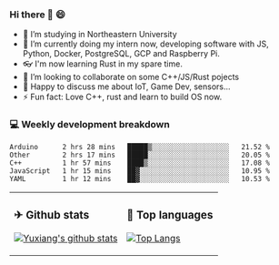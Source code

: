 ### Hi there 👋 😄

- 🔭 I’m studying in Northeastern University
- 🌱 I’m currently doing my intern now, developing software with JS, Python, Docker, PostgreSQL, GCP and Raspberry Pi.
- 👓 I'm now learning Rust in my spare time.
- 👯 I’m looking to collaborate on some C++/JS/Rust pojects
- 💬 Happy to discuss me about IoT, Game Dev, sensors...
- ⚡ Fun fact: Love C++, rust and learn to build OS now.



<table>
<tr>
<td valign="top" width="54%">

### ✈ Github stats

[![Yuxiang's github stats](https://github-readme-stats.vercel.app/api?username=Taowyoo&show_icons=true&line_height=21&show_icons=true&theme=tokyonight)](https://github.com/anuraghazra/github-readme-stats)

</td>

<td valign="top" width="46%">

### 📕 Top languages

[![Top Langs](https://github-readme-stats.vercel.app/api/top-langs/?username=Taowyoo&show_icons=true&layout=compact&theme=vue)](https://github.com/anuraghazra/github-readme-stats)

</td>
</tr>

### 💻 Weekly development breakdown

<!--START_SECTION:waka-->
```text
Arduino      2 hrs 28 mins   █████▒░░░░░░░░░░░░░░░░░░░   21.52 % 
Other        2 hrs 17 mins   █████░░░░░░░░░░░░░░░░░░░░   20.05 % 
C++          1 hr 57 mins    ████▒░░░░░░░░░░░░░░░░░░░░   17.08 % 
JavaScript   1 hr 15 mins    ██▓░░░░░░░░░░░░░░░░░░░░░░   10.95 % 
YAML         1 hr 12 mins    ██▓░░░░░░░░░░░░░░░░░░░░░░   10.53 % 
```
<!--END_SECTION:waka-->

